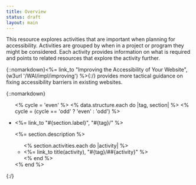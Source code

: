 ```yaml
---
title: Overview
status: draft
layout: main
---
```


This resource explores activities that are important when planning for accessibility. Activities are grouped by when in a project or program they might be considered. Each activity provides information on what is required and points to related resources that explore the activity further.

{::nomarkdown}<%= link_to "Improving the Accessibility of Your Website", (w3url '/WAI/impl/improving') %>{:/} provides more tactical guidance on fixing accessibility barriers in existing websites.

{::nomarkdown}
<ul class="grid">
<% cycle = 'even' %>
<% data.structure.each do |tag, section| %>
  <% cycle = (cycle == 'odd' ? 'even' : 'odd') %>
  <li class="<%= cycle %>"><p><%= link_to "<i class='fa fa-#{section.icon}'></i>#{section.label}", "#{tag}/" %></p>
    <p><%= section.description %></p>
    <ul>
    <% section.activities.each do |activity| %>
      <li><%= link_to title(activity), "#{tag}/##{activity}" %></li>
    <% end %>
    </ul>
  </li>
<% end %>
</ul>
{:/}